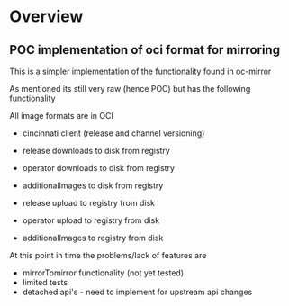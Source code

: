 # Overview

## POC implementation of oci format for mirroring

This is a simpler implementation of the functionality found in oc-mirror

As mentioned its still very raw (hence POC) but has the following functionality

All image formats are in OCI

- cincinnati client (release and channel versioning)
- release downloads to disk from registry
- operator downloads to disk from registry
- additionalImages to disk from registry

- release upload to registry from disk
- operator upload to registry from disk
- additionalImages to registry from disk

At this point in time the problems/lack of features are 
- mirrorTomirror functionality (not yet tested)
- limited tests
- detached api's - need to implement for upstream api changes

